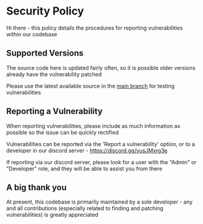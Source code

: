 # Security Policy

Hi there - this policy details the procedures for reporting vulnerabilities within our codebase

## Supported Versions

The source code here is updated fairly often, so it is possible older versions already have the vulnerability patched

Please use the latest available source in the [main branch](https://github.com/hexuscraft/hexuscraft-java/tree/main) for testing vulnerabilities

## Reporting a Vulnerability

When reporting vulnerabilities, please include as much information as possible so the issue can be quickly rectified

Vulnerabilities can be reported via the 'Report a vulnerability' option, or to a developer in our discord server - https://discord.gg/yusJMxrg3e

If reporting via our discord server, please look for a user with the "Admin" or "Developer" role, and they will be able to assist you from there

## A big thank you

At present, this codebase is primarily maintained by a sole developer - any and all contributions (especially related to finding and patching vulnerabilities) is greatly appreciated
